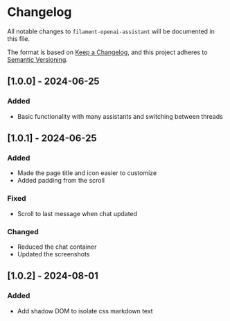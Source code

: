 # Changelog

All notable changes to `filament-openai-assistant` will be documented in this file.

The format is based on [Keep a Changelog](https://keepachangelog.com/en/1.1.0/),
and this project adheres to [Semantic Versioning](https://semver.org/spec/v2.0.0.html).

## [1.0.0] - 2024-06-25

### Added
- Basic functionality with many assistants and switching between threads

## [1.0.1] - 2024-06-25

### Added
- Made the page title and icon easier to customize
- Added padding from the scroll

### Fixed
- Scroll to last message when chat updated

### Changed
- Reduced the chat container
- Updated the screenshots

## [1.0.2] - 2024-08-01

### Added
- Add shadow DOM to isolate css markdown text
